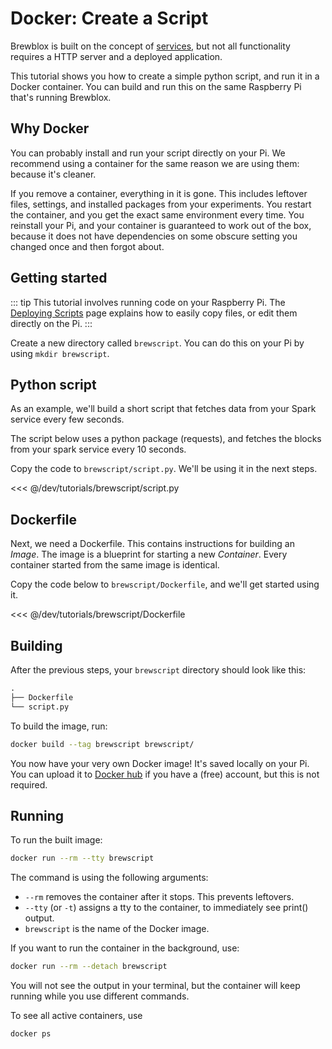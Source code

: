 # Docker: Create a Script

Brewblox is built on the concept of [services](https://github.com/BrewBlox/brewblox-boilerplate), but not all functionality requires a HTTP server and a deployed application.

This tutorial shows you how to create a simple python script, and run it in a Docker container.
You can build and run this on the same Raspberry Pi that's running Brewblox.

## Why Docker

You can probably install and run your script directly on your Pi.
We recommend using a container for the same reason we are using them: because it's cleaner.

If you remove a container, everything in it is gone. This includes leftover files, settings, and installed packages from your experiments.
You restart the container, and you get the exact same environment every time.
You reinstall your Pi, and your container is guaranteed to work out of the box, because it does not have dependencies on some obscure setting you changed once and then forgot about.

## Getting started

::: tip
This tutorial involves running code on your Raspberry Pi. The [Deploying Scripts](../../deployment.md) page explains how to easily copy files, or edit them directly on the Pi.
:::

Create a new directory called `brewscript`. You can do this on your Pi by using `mkdir brewscript`.

## Python script

As an example, we'll build a short script that fetches data from your Spark service every few seconds.

The script below uses a python package (requests), and fetches the blocks from your spark service every 10 seconds.

Copy the code to `brewscript/script.py`. We'll be using it in the next steps.

<<< @/dev/tutorials/brewscript/script.py

## Dockerfile

Next, we need a Dockerfile. This contains instructions for building an *Image*.
The image is a blueprint for starting a new *Container*.
Every container started from the same image is identical.

Copy the code below to `brewscript/Dockerfile`, and we'll get started using it.

<<< @/dev/tutorials/brewscript/Dockerfile

## Building

After the previous steps, your `brewscript` directory should look like this:

```txt
.
├── Dockerfile
└── script.py
```

To build the image, run:

```sh
docker build --tag brewscript brewscript/
```

You now have your very own Docker image!
It's saved locally on your Pi. You can upload it to [Docker hub](https://hub.docker.com/) if you have a (free) account, but this is not required.

## Running

To run the built image:

```sh
docker run --rm --tty brewscript
```

The command is using the following arguments:

- `--rm` removes the container after it stops. This prevents leftovers.
- `--tty` (or `-t`) assigns a tty to the container, to immediately see print() output.
- `brewscript` is the name of the Docker image.

If you want to run the container in the background, use:

```sh
docker run --rm --detach brewscript
```

You will not see the output in your terminal, but the container will keep running while you use different commands.

To see all active containers, use

```sh
docker ps
```
